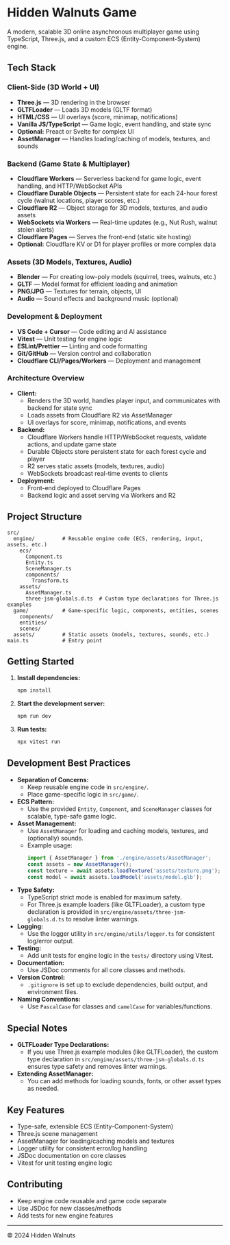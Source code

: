 # Hidden Walnuts Game

A modern, scalable 3D online asynchronous multiplayer game using TypeScript, Three.js, and a custom ECS (Entity-Component-System) engine.

## Tech Stack

### Client-Side (3D World + UI)
- **Three.js** — 3D rendering in the browser
- **GLTFLoader** — Loads 3D models (GLTF format)
- **HTML/CSS** — UI overlays (score, minimap, notifications)
- **Vanilla JS/TypeScript** — Game logic, event handling, and state sync
- **Optional:** Preact or Svelte for complex UI
- **AssetManager** — Handles loading/caching of models, textures, and sounds

### Backend (Game State & Multiplayer)
- **Cloudflare Workers** — Serverless backend for game logic, event handling, and HTTP/WebSocket APIs
- **Cloudflare Durable Objects** — Persistent state for each 24-hour forest cycle (walnut locations, player scores, etc.)
- **Cloudflare R2** — Object storage for 3D models, textures, and audio assets
- **WebSockets via Workers** — Real-time updates (e.g., Nut Rush, walnut stolen alerts)
- **Cloudflare Pages** — Serves the front-end (static site hosting)
- **Optional:** Cloudflare KV or D1 for player profiles or more complex data

### Assets (3D Models, Textures, Audio)
- **Blender** — For creating low-poly models (squirrel, trees, walnuts, etc.)
- **GLTF** — Model format for efficient loading and animation
- **PNG/JPG** — Textures for terrain, objects, UI
- **Audio** — Sound effects and background music (optional)

### Development & Deployment
- **VS Code + Cursor** — Code editing and AI assistance
- **Vitest** — Unit testing for engine logic
- **ESLint/Prettier** — Linting and code formatting
- **Git/GitHub** — Version control and collaboration
- **Cloudflare CLI/Pages/Workers** — Deployment and management

### Architecture Overview
- **Client:**
  - Renders the 3D world, handles player input, and communicates with backend for state sync
  - Loads assets from Cloudflare R2 via AssetManager
  - UI overlays for score, minimap, notifications, and events
- **Backend:**
  - Cloudflare Workers handle HTTP/WebSocket requests, validate actions, and update game state
  - Durable Objects store persistent state for each forest cycle and player
  - R2 serves static assets (models, textures, audio)
  - WebSockets broadcast real-time events to clients
- **Deployment:**
  - Front-end deployed to Cloudflare Pages
  - Backend logic and asset serving via Workers and R2

## Project Structure

```
src/
  engine/         # Reusable engine code (ECS, rendering, input, assets, etc.)
    ecs/
      Component.ts
      Entity.ts
      SceneManager.ts
      components/
        Transform.ts
    assets/
      AssetManager.ts
      three-jsm-globals.d.ts  # Custom type declarations for Three.js examples
  game/           # Game-specific logic, components, entities, scenes
    components/
    entities/
    scenes/
  assets/         # Static assets (models, textures, sounds, etc.)
main.ts           # Entry point
```

## Getting Started

1. **Install dependencies:**
   ```sh
   npm install
   ```
2. **Start the development server:**
   ```sh
   npm run dev
   ```
3. **Run tests:**
   ```sh
   npx vitest run
   ```

## Development Best Practices

- **Separation of Concerns:**
  - Keep reusable engine code in `src/engine/`.
  - Place game-specific logic in `src/game/`.
- **ECS Pattern:**
  - Use the provided `Entity`, `Component`, and `SceneManager` classes for scalable, type-safe game logic.
- **Asset Management:**
  - Use `AssetManager` for loading and caching models, textures, and (optionally) sounds.
  - Example usage:
    ```ts
    import { AssetManager } from './engine/assets/AssetManager';
    const assets = new AssetManager();
    const texture = await assets.loadTexture('assets/texture.png');
    const model = await assets.loadModel('assets/model.glb');
    ```
- **Type Safety:**
  - TypeScript strict mode is enabled for maximum safety.
  - For Three.js example loaders (like GLTFLoader), a custom type declaration is provided in `src/engine/assets/three-jsm-globals.d.ts` to resolve linter warnings.
- **Logging:**
  - Use the logger utility in `src/engine/utils/logger.ts` for consistent log/error output.
- **Testing:**
  - Add unit tests for engine logic in the `tests/` directory using Vitest.
- **Documentation:**
  - Use JSDoc comments for all core classes and methods.
- **Version Control:**
  - `.gitignore` is set up to exclude dependencies, build output, and environment files.
- **Naming Conventions:**
  - Use `PascalCase` for classes and `camelCase` for variables/functions.

## Special Notes

- **GLTFLoader Type Declarations:**
  - If you use Three.js example modules (like GLTFLoader), the custom type declaration in `src/engine/assets/three-jsm-globals.d.ts` ensures type safety and removes linter warnings.
- **Extending AssetManager:**
  - You can add methods for loading sounds, fonts, or other asset types as needed.

## Key Features
- Type-safe, extensible ECS (Entity-Component-System)
- Three.js scene management
- AssetManager for loading/caching models and textures
- Logger utility for consistent error/log handling
- JSDoc documentation on core classes
- Vitest for unit testing engine logic

## Contributing
- Keep engine code reusable and game code separate
- Use JSDoc for new classes/methods
- Add tests for new engine features

---

© 2024 Hidden Walnuts 